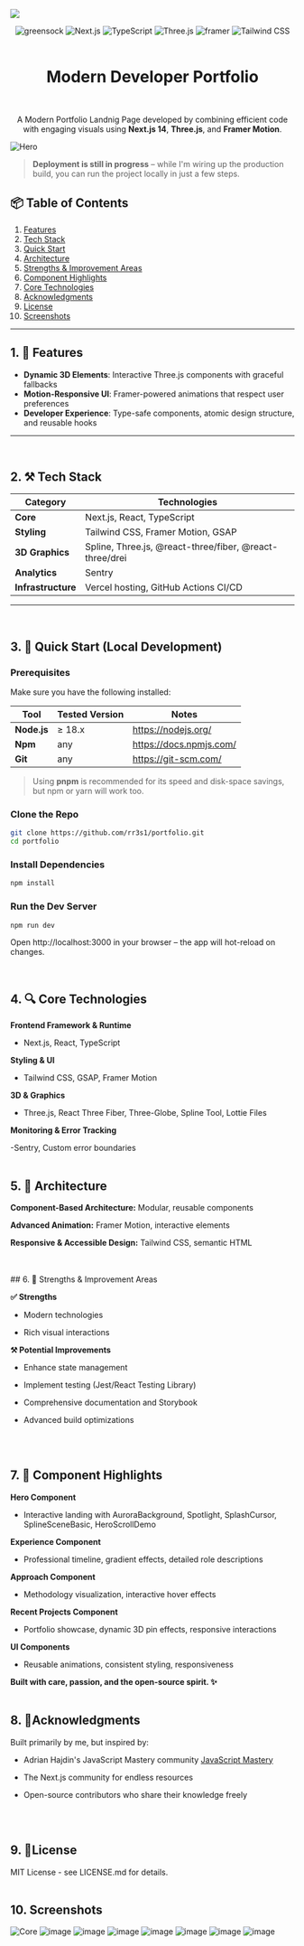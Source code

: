 
 <img src="https://github.com/user-attachments/assets/ebff0989-0486-4393-b9e8-a0e15b032a9c" /> <br/>  
<div align="center">

  <img src="https://img.shields.io/badge/-GSAP-black?style=for-the-badge&logoColor=white&logo=greensock&color=88CE02" alt="greensock" />
  <img src="https://img.shields.io/badge/Next-black?style=for-the-badge&logo=next.js&logoColor=white" alt="Next.js" />
  <img src="https://img.shields.io/badge/-TypeScript-black?style=for-the-badge&logoColor=white&logo=typescript&color=3178C6" alt="TypeScript" />
  <img src="https://img.shields.io/badge/Three.js-black?style=for-the-badge&logo=three.js&logoColor=white" alt="Three.js" />
   <img src="https://img.shields.io/badge/-Framer-black?style=for-the-badge&logoColor=white&logo=framer&color=0055FF" alt="framer" />
  <img src="https://img.shields.io/badge/Tailwind_CSS-38B2AC?style=for-the-badge&logo=tailwind-css&logoColor=white" alt="Tailwind CSS" />
<br/>  <br/>  
  <h1 align="center">Modern Developer Portfolio</h1><br/>  
  <p align="center">
    A Modern Portfolio Landnig Page developed by combining efficient code with engaging visuals using
    <b>Next.js 14</b>, <b>Three.js</b>, and <b>Framer Motion</b>. 
  </p>
</div>


![Hero](https://github.com/user-attachments/assets/aa5ab4fe-fe86-423f-918a-0da890f4ca96)

> **Deployment is still in progress** – while I'm wiring up the production build, you can run the project locally in just a few steps.  


## 📦 Table of Contents

1. [Features](#features)  
2. [Tech Stack](#tech-stack)  
3. [Quick Start](#quick-start)   
4. [Architecture](#architecture)   
5. [Strengths & Improvement Areas](#strengths--improvement-areas)   
6. [Component Highlights](#component-highlights)   
7. [Core Technologies](#core-technologies)   
8. [Acknowledgments](#acknowledgments)  
9. [License](#license)
10. [Screenshots](#screenshots)

---
## 1. 🚀 Features <a id="features"></a>

- **Dynamic 3D Elements**: Interactive Three.js components with graceful fallbacks
- **Motion-Responsive UI**: Framer-powered animations that respect user preferences
- **Developer Experience**: Type-safe components, atomic design structure, and reusable hooks

---
<br />

## 2. ⚒️ Tech Stack <a id="tech-stack"></a>

| Category         | Technologies                                                                 |
|------------------|------------------------------------------------------------------------------|
| **Core**         | Next.js, React, TypeScript                                |
| **Styling**      | Tailwind CSS, Framer Motion, GSAP                                    |
| **3D Graphics**  | Spline, Three.js, @react-three/fiber, @react-three/drei                             |                        |
| **Analytics**    | Sentry                                  |
| **Infrastructure**| Vercel hosting, GitHub Actions CI/CD                                        |

---
<br />

## 3. 🤸 Quick Start (Local Development)<a id="quick-start"></a>

###  Prerequisites

Make sure you have the following installed:

| Tool | Tested Version | Notes |
|------|----------------|-------|
| **Node.js** | ≥ 18.x | <https://nodejs.org/> |
| **Npm**  | any | <https://docs.npmjs.com/> |
| **Git** | any | <https://git-scm.com/> |

> Using **pnpm** is recommended for its speed and disk-space savings, but npm or yarn will work too.

###  Clone the Repo

```bash
git clone https://github.com/rr3s1/portfolio.git
cd portfolio
```

### Install Dependencies

```bash
npm install
```

### Run the Dev Server

```bash
npm run dev
```

Open http://localhost:3000 in your browser – the app will hot-reload on changes.

<br />

## 4. 🔍 Core Technologies<a id="core-technologies"></a>

**Frontend Framework & Runtime**

- Next.js, React, TypeScript

**Styling & UI**

- Tailwind CSS, GSAP, Framer Motion

**3D & Graphics**

- Three.js, React Three Fiber, Three-Globe, Spline Tool, Lottie Files


**Monitoring & Error Tracking**

-Sentry, Custom error boundaries
<br />
<br />  
## 5.  🧱 Architecture<a id="architecture"></a>

**Component-Based Architecture:** Modular, reusable components

**Advanced Animation:** Framer Motion, interactive elements

**Responsive & Accessible Design:** Tailwind CSS, semantic HTML


<br />
<br />
## 6. 🎯 Strengths & Improvement Areas<a id="strengths--improvement-areas"></a>

**✅ Strengths**

- Modern technologies

- Rich visual interactions


**⚒️ Potential Improvements**

- Enhance state management

- Implement testing (Jest/React Testing Library)

- Comprehensive documentation and Storybook

- Advanced build optimizations
<br />
<br />

## 7.  🧩 Component Highlights<a id="component-highlights"></a>

**Hero Component**

- Interactive landing with AuroraBackground, Spotlight, SplashCursor, SplineSceneBasic, HeroScrollDemo

**Experience Component**

- Professional timeline, gradient effects, detailed role descriptions

**Approach Component**

- Methodology visualization, interactive hover effects

**Recent Projects Component**

- Portfolio showcase, dynamic 3D pin effects, responsive interactions

**UI Components**

- Reusable animations, consistent styling, responsiveness

**Built with care, passion, and the open-source spirit. ✨**
<br />
<br />
## 8. 🙏Acknowledgments <a id="acknowledgments"></a>

Built primarily by me, but inspired by:

- Adrian Hajdin's JavaScript Mastery community [JavaScript Mastery](https://www.youtube.com/c/JavaScriptMastery)

- The Next.js community for endless resources

- Open-source contributors who share their knowledge freely
<br />
<br />

## 9.  📜License <a id="license"></a>
MIT License - see LICENSE.md for details.
<br />
<br />

## 10. Screenshots <a id="screenshots"></a>


![Core](https://github.com/user-attachments/assets/5bffda05-6031-4199-9de3-c8e0f16610b1)
![image](https://github.com/user-attachments/assets/1df84138-1fb2-4dbc-9800-ea0132ab1051)
![image](https://github.com/user-attachments/assets/47318a47-55d9-4af9-ba3d-2065683939fe)
![image](https://github.com/user-attachments/assets/1a87d481-537d-4b8a-be2a-ccdcc29a14f2)
![image](https://github.com/user-attachments/assets/89e4a933-c54e-4701-bc0a-291fd4788747)
![image](https://github.com/user-attachments/assets/1a37fe7f-e705-4896-a2f1-365797b97197)
![image](https://github.com/user-attachments/assets/9f121bbd-015f-4ed2-bf45-354c4b8a157d)
![image](https://github.com/user-attachments/assets/328a13ce-9b4d-4332-91e0-130e3742d542)
